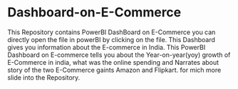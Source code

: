 # Dashboard-on-E-Commerce
This Repository contains PowerBI DashBoard on E-Commerce you can directly open the file in powerBI by clicking on the file. This Dashboard gives you information about the E-commerce in India. This PowerBI Dashboard on E-commerce tells you about the Year-on-year(yoy) growth of E-Commerce in india, what was the online spending and Narrates about story of the two E-Commerce gaints Amazon and Flipkart. for mich more slide into the Repository. 
